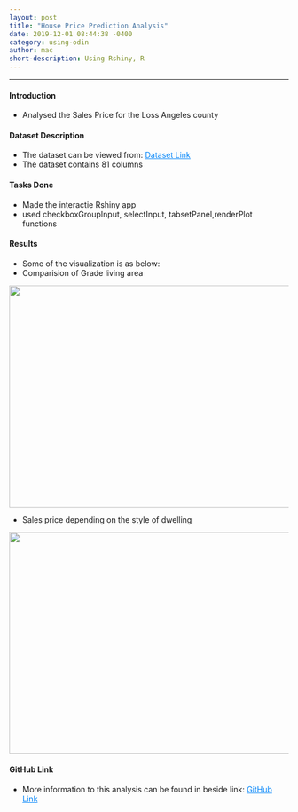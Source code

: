 ```yaml
---
layout: post
title: "House Price Prediction Analysis"
date: 2019-12-01 08:44:38 -0400
category: using-odin
author: mac
short-description: Using Rshiny, R
---
```


-----

<h4>Introduction</h4>
<ul>
<li>Analysed the Sales Price for the Loss Angeles county</li>
</ul>


<h4>Dataset Description</h4>
<ul>
<li>The dataset can be viewed from: <a href="https://github.com/chigzz-github/Rshiny_Project/blob/master/House_Price_data.csv" style="color:#0385F9"><u>Dataset Link</u></a></li>
<li>The dataset contains 81 columns</li>
</ul>


<h4>Tasks Done</h4>
<ul>
<li>Made the interactie Rshiny app</li>
<li>used checkboxGroupInput, selectInput, tabsetPanel,renderPlot functions</li>
</ul>

<h4>Results</h4>
<ul>
	<li>Some of the visualization is as below:</li>
	<li>Comparision of Grade living area</li>
</ul>

<img src="{{ site.baseurl }}/assets/ground.PNG" style="width:750px;height:400px">

<ul>
	<li>Sales price depending on the style of dwelling</li>
</ul>
<img src="{{ site.baseurl }}/assets/year_built.PNG" style="width:750px;height:400px">



<h4>GitHub Link</h4>
<ul>
<li>More information to this analysis can be found in beside link: <a href="https://github.com/chigzz-github/Rshiny_Project" target="_blank" style="color:#0385F9"><u>GitHub Link</u></a></li>
</ul>
